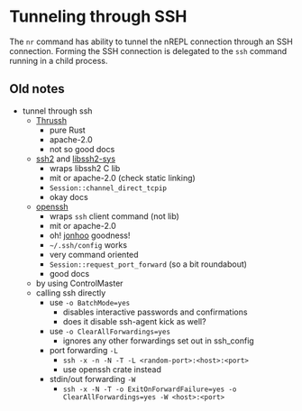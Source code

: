 # Tunneling through SSH

The `nr` command has ability to tunnel the nREPL connection through an SSH
connection.  Forming the SSH connection is delegated to the `ssh` command
running in a child process.

## Old notes

- tunnel through ssh
  - [Thrussh](https://crates.io/crates/thrussh)
    - pure Rust
    - apache-2.0
    - not so good docs
  - [ssh2](https://crates.io/crates/ssh2) and [libssh2-sys](https://crates.io/crates/libssh2-sys)
    - wraps libssh2 C lib
    - mit or apache-2.0 (check static linking)
    - `Session::channel_direct_tcpip`
    - okay docs
  - [openssh](https://crates.io/crates/openssh)
    - wraps `ssh` client command (not lib)
    - mit or apache-2.0
    - oh! [jonhoo](https://github.com/jonhoo) goodness!
    - `~/.ssh/config` works
    - very command oriented
    - `Session::request_port_forward` (so a bit roundabout)
    - good docs
  - by using ControlMaster
  - calling ssh directly
    - use `-o BatchMode=yes`
      - disables interactive passwords and confirmations
      - does it disable ssh-agent kick as well?
    - use `-o ClearAllForwardings=yes`
      - ignores any other forwardings set out in ssh_config
    - port forwarding `-L`
      - `ssh -x -n -N -T -L <random-port>:<host>:<port>`
      - use openssh crate instead
    - stdin/out forwarding `-W`
      - `ssh -x -N -T -o ExitOnForwardFailure=yes -o ClearAllForwardings=yes -W <host>:<port>`
